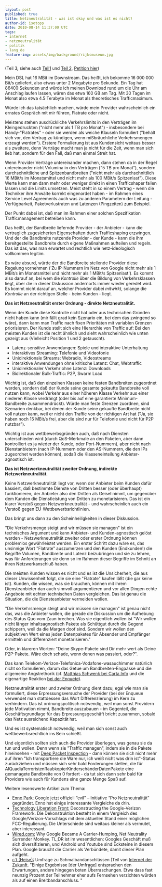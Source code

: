 ```yaml
---
layout: post
published: true
title: Netzneutralität - was ist okay und was ist es nicht?
author-id: isotopp
date: 2010-08-14 11:37:00 UTC
tags:
- internet
- netzneutralität
- politik
- lang_de
feature-img: assets/img/background/rijksmuseum.jpg
---
```

(Teil 3, siehe auch <a href='http://blog.koehntopp.de/archives/2917-Vokabeln-fuer-Netzneutralitaet.html'>Teil1</a> und <a href='http://blog.koehntopp.de/archives/2919-Netzwerk-UEberlast-vs.-Netzwerkneutralitaet.html'>Teil 2</a>, <a href='http://blog.koehntopp.de/archives/2931-Netzneutralitaet-ist-der-Schluessel-zur-Wahrung-des-freien-Internets!.html'>Petition hier</a>)

Mein DSL hat 16 MBit im Downstream. Das heißt, ich bekomme 16 000 000 Bit/s geliefert, also etwas unter 2 Megabyte pro Sekunde. Ein Tag hat 86400 Sekunden und würde ich meinen Download rund um die Uhr am Anschlag laufen lassen, wären das etwa 160 GB am Tag. Mit 30 Tagen im Monat also etwa 4.5 Terabyte im Monat als theoretisches Trafficmaximum.

Würde ich das tatsächlich machen, würde mein Provider wahrscheinlich ein ernstes Gespräch mit mir führen, Flatrate oder nicht.

Meistens stehen ausdrückliche Verkehrslimits in den Verträgen im Kleingedruckten ("nicht mehr als 1 TB pro Monat") - insbesondere bei Handy-"Flatrates" - oder sie werden als weiche Klauseln formuliert ("behält sich vor, den Vertrag zu kündigen, wenn mißbräuchliche Verkehrsmengen erzeugt werden"). Erstere Formulierung ist aus Kundensicht weitaus besser als zweitere, denn Verträge macht man ja nicht für die Zeit, wenn man sich lieb hat, sondern für den Fall, daß man einmal Streit hat.

Wenn Provider Verträge untereinander machen, dann stehen da in der Regel untereinander nicht Volumina in den Verträgen ("5 TB pro Monat"), sondern durchschnittliche und Spitzenbandbreiten ("nicht mehr als durchschnittlich 16 MBit/s im Monatsmittel und nicht mehr als 100 MBit/s Spitzenlast"). Diese Werte kann man dann mehr oder weniger direkt in einen Trafficshaper fallen lassen und die Limits umsetzen. Meist steht in so einem Vertrag - wenn die Techniker ihre Anwälte korrekt eingenordet haben - im Rahmen eines Service Level Agreements auch was zu anderen Parametern der Leitung - Verfügbarkeit, Paketverlustraten und Latenzen (Pingzeiten) zum Beispiel.

Der Punkt dabei ist, daß man im Rahmen einer solchen Spezifikation Trafficmanagement betreiben kann.
<br />


Das heißt, der Bandbreite liefernde Provider - der Anbieter - kann die vertraglich zugesicherten Eigenschaften durch Trafficshaping erzwingen. Und der die Bandbreite nutzende Provider - der Kunde - kann die ihm bereitgestellte Bandbreite durch eigene Maßnahmen aufteilen und regeln. Das ist das, was man erwartet und rechtlich wie netz-ideologisch vollkommen legitim.

Es wäre absurd, würde der die Bandbreite stellende Provider diese Regelung vornehmen ('Zu IP-Nummern im Netz von Google nicht mehr als 1 MBit/s im Monatsmittel und nicht mehr als 1 MBit/s Spitzenlast'). Es kommt also darauf an, bei wem die <em>Kontrolle</em> über die Bildung von Verkehrsklassen liegt, über die in dieser Diskussion andernorts immer wieder geredet wird. Es kommt nicht darauf an, welcher Provider dabei <em>mitwirkt</em>, solange die <em>Kontrolle</em> an der richtigen Stelle - beim Kunden - liegt.

<b>Das ist Netzneutralität erster Ordnung - direkte Netzneutralität.</b>

Wenn der Kunde diese Kontrolle nicht hat oder aus technischen Gründen nicht haben kann (mir fällt grad kein Szenario ein, bei dem das zwingend so wäre), dann kann man Traffic nach fixen Prioritäten mit variablen Grenzen priorisieren. Der Kunde stellt sich eine Hierarchie von Traffic auf: Bei den meisten Kunden ist die recht ähnlich und sieht wahrscheinlich wie unten gezeigt aus (Vielleicht Position 1 und 2 getauscht). <ul><li>Latenz-sensitive Anwendungen: Spiele und interaktive Unterhaltung</li><li>Interaktives Streaming: Telefonie und Videofonie</li><li>Unidirektionale Streams: Webradio, Videostreams</li><li>interaktive Anwendungen ohne kritische Latenz: Chat, Webtraffic</li><li>Unidirektionaler Verkehr ohne Latenz: Downloads</li><li>Bidirektionaler Bulk-Traffic: P2P, Swarm Load</li></ul> Wichtig ist, daß den einzelnen Klassen keine festen Bandbreiten zugeordnet werden, sondern daß der Kunde seine gesamte gekaufte Bandbreite voll nutzen kann, wobei Verkehr aus einer höheren Klasse Verkehr aus einer niederen Klasse verdrängt (oder bis auf eine garantierte Minimum-Bandbreite zusammendrückt). Würde man feste Grenzen zuordnen, sind Szenarien denkbar, bei denen der Kunde seine gekaufte Bandbreite nicht voll nutzen kann, weil er nicht den Traffic von der richtigen Art hat ("Ja, sie haben noch 15 MBit/s frei, aber die sind nur für Telefonie und nicht für P2P nutzbar").

Wichtig ist aus wettbewerbsgründen auch, daß nach Diensten unterschieden wird (durch QoS-Merkmale an den Paketen, aber dann kontrolliert es ja wieder der Kunde, oder Port-Nummern), aber nicht nach Dienstanbietern (nach IP-Nummern oder den AS-Nummern, die den IPs zugeordnet werden können), sodaß die Klasseneinteilung Anbieter-agnostisch ist.

<b>Das ist Netzwerkneutralität zweiter Ordnung, indirekte Netzwerkneutralität.</b>

Keine Netzwerkneutralität liegt vor, wenn der Anbieter beim Kunden dafür kassiert, daß bestimmte Dienste von Dritten besser (oder überhaupt) funktionieren, der Anbieter also den Dritten als Geisel nimmt, um gegenüber dem Kunden die Dienstleistung von Dritten zu monetarisieren. Das ist ein klarer Verstoß gegen Netzwerkneutralität - und wahrscheinlich auch ein Verstoß gegen EU-Wettbewerbsrichtlinien.

Das bringt uns dann zu den Scheinheiligkeiten in dieser Diskussion.

"Die Verkehrsmenge steigt und wir müssen sie managen" ist ein technisches Argument und kann Anbieter- und Kunden-agnostisch gelöst werden - Netzwerkneutralität zweiter oder erster Ordnung können problemlos gewährleistet werden. Ein erster Schritt dazu wäre es, das unsinnige Wort "Flatrate" auszumerzen und den Kunden (Endkunden!) die Begriffe Volumen, Bandbreite und Latenz beizubringen und sie zu lehren, was für Anforderungen sie denn so im Rahmen dieser Begriffe im Schnitt an ihren Netzwerkanschluß haben.

Die meisten Kunden wissen es nicht und es ist die Unsicherheit, die aus dieser Unwissenheit folgt, die sie eine "Flatrate" kaufen läßt (die gar keine ist). Kunden, die wissen, was sie brauchen, können mit ihrem Diensteanbieter dan auch sinnvoll argumentieren und vor allen Dingen echte Angebote mit echten technischen Daten vergleichen. Das ist genau die Situation, die die Diensteanbieter vermeiden wollen.

"Die Verkehrsmenge steigt und wir müssen sie managen" ist genau nicht das, was die Anbieter wollen, die gerade die Diskussion um die Aufhebung des Status Quo vom Zaun brechen. Was sie eigentlich wollen ist "Wir wollen nicht länger inhaltsagnostisch Pakete als Schüttgut durch die Gegend schippern, weil da die Margen doof sind. Sondern wir wollen den subjektiven Wert eines jeden Datenpaketes für Absender und Empfänger ermitteln und differenziert monetarisieren."

Oder, in klareren Worten: "Deine Skype-Pakete sind Dir mehr wert als Deine P2P-Pakete. Wäre doch schade, wenn denen was passiert, oder?".

Das kann Telekom-Verizon-Telefonica-Vodafone-wasauchimmer natürlich nicht so formulieren, darum das Getue um Bandbreiten-Engpässe und die allgemeine Angstrethorik (cf. <a href='http://carta.info/32218/google-verizon-und-das-netz-der-zukunft/'>Matthias Schwenk bei Carta.Info</a> und die eigenartige Reaktion <a href='http://petertauber.wordpress.com/2010/08/11/netzneutralitat-ja-aber-differenziert/'>bei der Enquete</a>).

Netzneutralität erster und zweiter Ordnung dient dazu, egal wie man sie formuliert, diese Erpressungsversuche der Provider (bei der Enqueue verwendet man stattdessen das Wort Differenzierung) im Kern zu verhindern. Das ist ordnungspolitisch notwendig, weil man sonst Providern jede Motivation nimmt, Bandbreite auszubauen - im Gegenteil, die Geschäftsgrundlage für das Erpressungsgeschäft bricht zusammen, sobald das Netz ausreichend Kapazität hat.

Und es ist systematisch notwendig, weil man sich sonst auch wettbewerbsrechtlich ins Bein schießt.

Und eigentlich sollten sich auch die Provider überlegen, was genau sie da tun und wollen. Denn wenn sie "Traffic managen", indem sie in die Pakete hineinsehen - mit <a href='http://de.wikipedia.org/wiki/Deep_Packet_Inspection'>Deep Packet Inspection</a> - dann können sie sich nicht mehr auf ihren "Ich transportiere die Ware nur, ich weiß nicht was drin ist"-Status zurückziehen und müssen sich sehr bald Forderungen stellen, die für AlQuadiaTerroristenRaubkopierKinderschänderDatenPakete  eine gemanagete Bandbreite von 0 fordert - da tut sich dann sehr bald für Providers wie auch für Kundens eine ganze Menge Spaß auf.

Weitere lesenswerte Artikel zum Thema: <ul><li><a href='http://yuccatree.de/2010/08/google-jetzt-offiziell-evil-initiative-pro-netzneutralitat-gegrundet/'>Enno Park:</a> Google jetzt offiziell “evil” – Initiative “Pro Netzneutralität” gegründet. Enno hat einige interessante Vergleiche da drin.</li><li><a href='http://techliberation.com/2010/08/10/deconstructing-the-google-verizon-framework/'>Technology Liberation Front:</a> Deconstructing the Google-Verizon Framework. Die Dekonstruktion besteht in einem Vergleich des Google/Verizon-Vorschlags mit dem aktuellen Stand einer möglichen FCC-Regulierung. Die Unterschiede sind weitaus kleiner als vermutet, aber interessant.</li><li><a href='http://www.wired.com/epicenter/2010/08/why-google-became-a-carrier-humping-net-neutrality-surrender-monkey/all/1'>Wired.com:</a> Why Google Became A Carrier-Humping, Net Neutrality Surrender Monkey. TL;DR ist im wesentlichen: Googles Geschäft muß sich diversifizieren, und Android und Youtube sind Ecksteine in diesem Plan. Google braucht die Carrier als Verbündete, damit dieser Plan aufgeht.</li><li><a href='http://www.heise.de/ct/artikel/Nie-mehr-ohne-888264.html'>c't (Heise):</a> Umfrage zu Schmalbandanschlüssen (Teil von <a href='http://www.heise.de/ct/artikel/Internet-der-Zukunft-981219.html'>Internet der Zukunft</a>. "Einige Ergebnisse [der Umfrage] entsprachen den Erwartungen, andere hingegen boten Überraschungen. Etwa dass fast neunzig Prozent der Teilnehmer eher aufs Fernsehen verzichten würden als auf einen Breitbandanschluss. "</li></ul>
